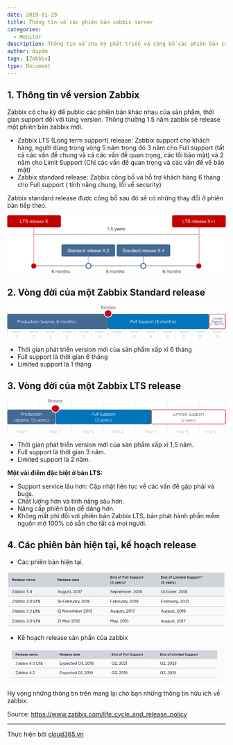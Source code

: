 ```yaml
---
date: 2019-01-29
title: Thông tin về các phiên bản zabbix server
categories:
  - Monitor
description: Thông tin về chu kỳ phát triển và công bố các phiên bản của zabbix
author: duydm
tags: [Zabbix]
type: Document
---
```


## 1. Thông tin về version Zabbix

Zabbix có chu kỳ để public các phiên bản khác nhau của sản phẩm, thời gian support đối với từng version. Thông thường 1.5 năm zabbix sẽ release một phiên bản zabbix mới.<br>
- Zabbix LTS (Long term support) release:  Zabbix support cho khách hàng, người dùng trong vòng 5 năm trong đó 3 năm cho Full support (tất cả các vấn đề chung và cả các vấn đề quan trọng, các lỗi bảo mật) và 2 năm cho Limit Support (Chỉ các vấn đề quan trọng và các vấn đề về bảo mật)<br>
- Zabbix standard release: Zabbix công bố và hỗ trợ khách hàng 6 tháng cho Full support ( tính năng chung, lỗi về security)

Zabbix standard release được công bố sau đó sẽ có những thay đổi ở phiên bản tiếp theo.

![](/images/img-version-zabbix/versionzabbix1.png)

## 2. Vòng đời của một Zabbix Standard release

![](/images/img-version-zabbix/versionzabbix2.png)

+ Thời gian phát triển version mới của sản phẩm  xấp xỉ 6 tháng<br>
+ Full support là thời gian 6 tháng<br>
+ Limited support là 1 tháng<br>

## 3. Vòng đời của một Zabbix LTS release

![](/images/img-version-zabbix/versionzabbix3.png)

+ Thời gian phát triển version mới của sản phẩm  xấp xỉ 1,5 năm.<br>
+ Full support là thời gian 3 năm.<br>
+ Limited support là 2 năm.<br>

**Một vài điểm đặc biệt ở bản LTS:**<br>
+ Support service lâu hơn: Cập nhật liên tục về các vấn đề gặp phải và bugs.<br>
+ Chất lượng hơn và tính năng sâu hơn.<br>
+ Nâng cấp phiên bản dễ dàng hơn.<br>
+ Không mất phí đối vơi phiên bản Zabbix LTS, bản phát hành phần mềm nguồn mở 100% có sẵn cho tất cả mọi người.

## 4. Các phiên bản hiện tại, kế hoạch release

- Các phiên bản hiện tại.

![](/images/img-version-zabbix/versionzabbix4.png)

- Kế hoạch release sản phẩn của zabbix

![](/images/img-version-zabbix/versionzabbix5.png)

Hy vọng những thông tin trên mang lại cho bạn những thông tin hữu ích về zabbix.

Source: https://www.zabbix.com/life_cycle_and_release_policy

---
Thực hiện bởi <a href="https://cloud365.vn/" target="_blank">cloud365.vn</a>